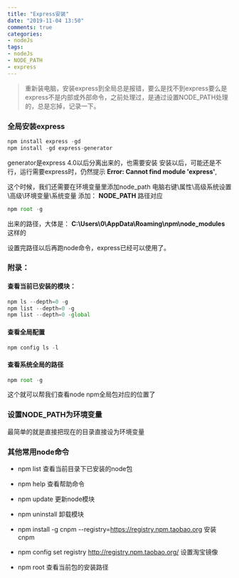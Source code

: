 ```yaml
---
title: "Express安装"
date: "2019-11-04 13:50"
comments: true
categories:
- nodeJs
tags:
- nodeJs
- NODE_PATH
- express
---
```


> 重新装电脑，安装express到全局总是报错，要么是找不到express要么是express不是内部或外部命令，之前处理过，是通过设置NODE_PATH处理的，总是忘掉，记录一下。

<!-- more -->
### 全局安装express
```javascript
npm install express -gd
npm install -gd express-generator
```
generator是express 4.0以后分离出来的，也需要安装
安装以后，可能还是不行，运行需要express时，仍然提示 **Error: Cannot find module 'express'**,

这个时候，我们还需要在环境变量里添加node_path
电脑右键\属性\高级系统设置\高级\环境变量\系统变量
添加： **NODE_PATH**
路径对应
```javascript
npm root -g
```
出来的路径，大体是： **C:\Users\0\AppData\Roaming\npm\node_modules** 这样的

设置完路径以后再跑node命令，express已经可以使用了。

### 附录：

#### 查看当前已安装的模块：
```javascript
npm ls --depth=0 -g
npm list --depth=0 -g
npm list --depth=0 -global
```

#### 查看全局配置
```javascript
npm config ls -l
```

#### 查看系统全局的路径
```javascript
npm root -g
```
这个就可以帮我们查看node npm全局包对应的位置了



### 设置NODE_PATH为环境变量
最简单的就是直接把现在的目录直接设为环境变量

### 其他常用node命令

- npm list  查看当前目录下已安装的node包

- npm help  查看帮助命令

- npm update    更新node模块

- npm uninstall    卸载模块

- npm install -g cnpm --registry=https://registry.npm.taobao.org    安装cnpm

- npm config set registry http://registry.npm.taobao.org/   设置淘宝镜像

- npm root  查看当前包的安装路径

